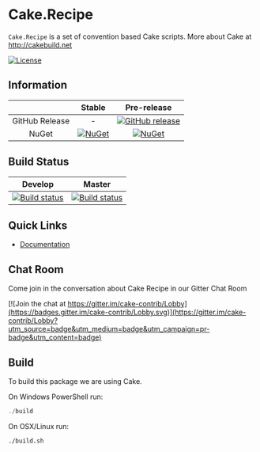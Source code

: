 # Cake.Recipe

`Cake.Recipe` is a set of convention based Cake scripts.
More about Cake at http://cakebuild.net

[![License](http://img.shields.io/:license-mit-blue.svg)](https://github.com/cake-contrib/Cake.Recipe/blob/develop/LICENSE)

## Information

| | Stable | Pre-release |
|:--:|:--:|:--:|
|GitHub Release|-|[![GitHub release](https://img.shields.io/github/release/cake-contrib/Cake.Recipe.svg)](https://github.com/cake-contrib/Cake.Recipe/releases/latest)|
|NuGet|[![NuGet](https://img.shields.io/nuget/v/Cake.Recipe.svg)](https://www.nuget.org/packages/Cake.Recipe)|[![NuGet](https://img.shields.io/nuget/vpre/Cake.Recipe.svg)](https://www.nuget.org/packages/Cake.Recipe)|

## Build Status

|Develop|Master|
|:--:|:--:|
|[![Build status](https://ci.appveyor.com/api/projects/status/uofoe54t82jvovaf/branch/develop?svg=true)](https://ci.appveyor.com/project/cakecontrib/cake-recipe/branch/develop)|[![Build status](https://ci.appveyor.com/api/projects/status/uofoe54t82jvovaf/branch/develop?svg=true)](https://ci.appveyor.com/project/cakecontrib/cake-recipe/branch/master)|


## Quick Links

- [Documentation](https://cake-contrib.github.io/Cake.Recipe)

## Chat Room

Come join in the conversation about Cake Recipe in our Gitter Chat Room

[![Join the chat at https://gitter.im/cake-contrib/Lobby](https://badges.gitter.im/cake-contrib/Lobby.svg)](https://gitter.im/cake-contrib/Lobby?utm_source=badge&utm_medium=badge&utm_campaign=pr-badge&utm_content=badge)

## Build

To build this package we are using Cake.

On Windows PowerShell run:

```powershell
./build
```

On OSX/Linux run:

```bash
./build.sh
```
